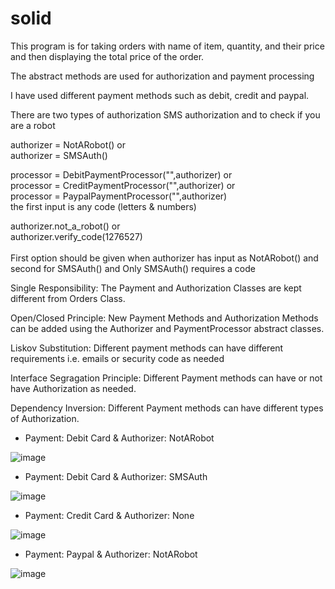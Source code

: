 # solid
This program is for taking orders with name of item, quantity, and their price
and then displaying the total price of the order.

The abstract methods are used for authorization and payment processing

I have used different payment methods such as debit, credit and paypal.

There are two types of authorization SMS authorization and to check if you are a robot

authorizer = NotARobot() or </br>
authorizer = SMSAuth()

processor = DebitPaymentProcessor("",authorizer) or </br>
processor = CreditPaymentProcessor("",authorizer) or </br>
processor = PaypalPaymentProcessor("",authorizer)   </br>
the first input is any code (letters & numbers)

authorizer.not_a_robot() or </br>
authorizer.verify_code(1276527)</br>   
First option should be given when authorizer has input as NotARobot() and second for SMSAuth() and Only SMSAuth() requires a code</br>



Single Responsibility:
The Payment and Authorization Classes are kept different from Orders Class.</br>

Open/Closed Principle:
New Payment Methods and Authorization Methods can be added using the Authorizer and PaymentProcessor abstract classes.</br>

Liskov Substitution:
Different payment methods can have different requirements i.e. emails or security code as needed</br>

Interface Segragation Principle:
Different Payment methods can have or not have Authorization as needed.</br>

Dependency Inversion:
Different Payment methods can have different types of Authorization.</br>

- Payment: Debit Card  &  Authorizer: NotARobot

![image](https://user-images.githubusercontent.com/96579311/148108066-8df976da-4881-477a-af5b-e86c97f7ac9c.png)

- Payment: Debit Card  &  Authorizer: SMSAuth

![image](https://user-images.githubusercontent.com/96579311/148107910-cf681685-55fc-454b-9ec0-763075e9b8c2.png)

- Payment: Credit Card  &  Authorizer: None

![image](https://user-images.githubusercontent.com/96579311/148108226-d405d7d6-821b-496f-aab9-285dd95493fb.png)

- Payment: Paypal  &  Authorizer: NotARobot

![image](https://user-images.githubusercontent.com/96579311/148108336-04a4a5d9-7709-4fff-88d9-646766adb170.png)



